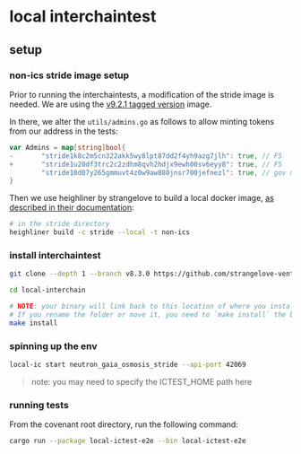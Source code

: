 # local interchaintest

## setup

### non-ics stride image setup

Prior to running the interchaintests, a modification of the stride image is needed.
We are using the [v9.2.1 tagged version](https://github.com/Stride-Labs/stride/tree/v9.2.1) image.

In there, we alter the `utils/admins.go` as follows to allow minting tokens from our address in the tests:

```go
var Admins = map[string]bool{
-       "stride1k8c2m5cn322akk5wy8lpt87dd2f4yh9azg7jlh": true, // F5
+       "stride1u20df3trc2c2zdhm8qvh2hdjx9ewh00sv6eyy8": true, // F5
        "stride10d07y265gmmuvt4z0w9aw880jnsr700jefnezl": true, // gov module
}
```

Then we use heighliner by strangelove to build a local docker image, [as described in their documentation](https://github.com/strangelove-ventures/heighliner#example-cosmos-sdk-chain-development-cycle-build-a-local-repository):

```bash
# in the stride directory
heighliner build -c stride --local -t non-ics
```

### install interchaintest

```bash
git clone --depth 1 --branch v8.3.0 https://github.com/strangelove-ventures/interchaintest; cd interchaintest; git switch -c v8.3.0
```

```bash
cd local-interchain
```

```bash
# NOTE: your binary will link back to this location of where you install.
# If you rename the folder or move it, you need to `make install` the binary again.
make install
```

### spinning up the env

```bash
local-ic start neutron_gaia_osmosis_stride --api-port 42069
```

> note: you may need to specify the ICTEST_HOME path here

### running tests

From the covenant root directory, run the following command:

```bash
cargo run --package local-ictest-e2e --bin local-ictest-e2e
```
